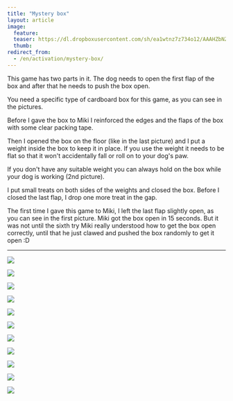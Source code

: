 ```yaml
---
title: "Mystery box"
layout: article
image:
  feature:
  teaser: https://dl.dropboxusercontent.com/sh/ea1wtnz7z734o12/AAAHZbNZBrv_GoYOPIT6Hsx3a/aktivointi/laatikon-arvoitus/DS08867-245px.jpg
  thumb:
redirect_from:
  - /en/activation/mystery-box/
---
```


This game has two parts in it. The dog needs to open the first flap of the box and after that he needs to push the box open.

You need a specific type of cardboard box for this game, as you can see in the pictures.

Before I gave the box to Miki I reinforced the edges and the flaps of the box with some clear packing tape.

Then I opened the box on the floor (like in the last picture) and I put a weight inside the box to keep it in place. If you use the weight it needs to be flat so that it won't accidentally fall or roll on to your dog's paw.

If you don't have any suitable weight you can always hold on the box while your dog is working (2nd picture).

I put small treats on both sides of the weights and closed the box. Before I closed the last flap, I drop one  more treat in the gap.

The first time I gave this game to Miki, I left the last flap slightly open, as you can see in the first picture. Miki got the box open in 15 seconds. But it was not until the sixth try Miki really understood how to get the box open correctly, until that he just clawed and pushed the box randomly to get it open :D

---

[![](https://dl.dropboxusercontent.com/sh/ea1wtnz7z734o12/AAByrhPTxQaqa8N4Hmejrrkwa/aktivointi/laatikon-arvoitus/DS08301-800px.jpg)](https://dl.dropboxusercontent.com/sh/ea1wtnz7z734o12/AABLkQ9selsizDlOxvpxABqNa/aktivointi/laatikon-arvoitus/DS08301.jpg)

[![](https://dl.dropboxusercontent.com/sh/ea1wtnz7z734o12/AADXOUAx6o7h19KHBgrRxjGKa/aktivointi/laatikon-arvoitus/DS08398-800px.jpg)](https://dl.dropboxusercontent.com/sh/ea1wtnz7z734o12/AADD0r-hVIAZHk6TYHknB4Wta/aktivointi/laatikon-arvoitus/DS08398.jpg)

[![](https://dl.dropboxusercontent.com/sh/ea1wtnz7z734o12/AACydj8jxSbhC1RgPlScKlYXa/aktivointi/laatikon-arvoitus/DS08865-800px.jpg)](https://dl.dropboxusercontent.com/sh/ea1wtnz7z734o12/AAD72PfJOywvjX-JqJNmctU_a/aktivointi/laatikon-arvoitus/DS08865.jpg)

[![](https://dl.dropboxusercontent.com/sh/ea1wtnz7z734o12/AACjKYxYGAgk22vBoh1Etyw9a/aktivointi/laatikon-arvoitus/DS08866-800px.jpg)](https://dl.dropboxusercontent.com/sh/ea1wtnz7z734o12/AAAKAyQBPliZOu7Sx8ivy4nma/aktivointi/laatikon-arvoitus/DS08866.jpg)

[![](https://dl.dropboxusercontent.com/sh/ea1wtnz7z734o12/AACBwU1R6uPxxPHYAPvZW_c_a/aktivointi/laatikon-arvoitus/DS08867-800px.jpg)](https://dl.dropboxusercontent.com/sh/ea1wtnz7z734o12/AAC-TAZf_qwB_jdfRdxKlIR2a/aktivointi/laatikon-arvoitus/DS08867.jpg)

[![](https://dl.dropboxusercontent.com/sh/ea1wtnz7z734o12/AADwLZgrtNEWb7L0rQB4lbcea/aktivointi/laatikon-arvoitus/DS08868-800px.jpg)](https://dl.dropboxusercontent.com/sh/ea1wtnz7z734o12/AACqRPoJUWaX0SuvVoCzfxZda/aktivointi/laatikon-arvoitus/DS08868.jpg)

[![](https://dl.dropboxusercontent.com/sh/ea1wtnz7z734o12/AADo1GXX7QhN_xlnx9lrw672a/aktivointi/laatikon-arvoitus/DS08871-800px.jpg)](https://dl.dropboxusercontent.com/sh/ea1wtnz7z734o12/AACPvn6vREh68XEvpmGvPL5fa/aktivointi/laatikon-arvoitus/DS08871.jpg)

[![](https://dl.dropboxusercontent.com/sh/ea1wtnz7z734o12/AAARA-jkMUS5aYNZk-SBUcjna/aktivointi/laatikon-arvoitus/DS08873-800px.jpg)](https://dl.dropboxusercontent.com/sh/ea1wtnz7z734o12/AABWI2cOEmC4tzIQNrJOQ8BOa/aktivointi/laatikon-arvoitus/DS08873.jpg)

[![](https://dl.dropboxusercontent.com/sh/ea1wtnz7z734o12/AAB5bXCvMfWh1oA528CH1x1Ia/aktivointi/laatikon-arvoitus/DS08874-800px.jpg)](https://dl.dropboxusercontent.com/sh/ea1wtnz7z734o12/AAB7o3-SrICNxIbftsgwS5lea/aktivointi/laatikon-arvoitus/DS08874.jpg)

[![](https://dl.dropboxusercontent.com/sh/ea1wtnz7z734o12/AABOMC6NXnYvRfJIX2-HkAXLa/aktivointi/laatikon-arvoitus/DS09008-800px.jpg)](https://dl.dropboxusercontent.com/sh/ea1wtnz7z734o12/AACj3RYR6OaaPqAJXAfWhurca/aktivointi/laatikon-arvoitus/DS09008.jpg)

[![](https://dl.dropboxusercontent.com/sh/ea1wtnz7z734o12/AABKSDeZA7N3nmd0UHBAwyTja/aktivointi/laatikon-arvoitus/DS09009-800px.jpg)](https://dl.dropboxusercontent.com/sh/ea1wtnz7z734o12/AACBtjvMNLKefQzk5sicterIa/aktivointi/laatikon-arvoitus/DS09009.jpg)
